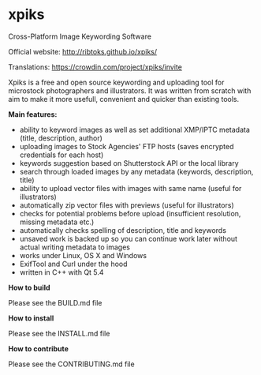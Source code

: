 xpiks
=====

Cross-Platform Image Keywording Software

Official website: http://ribtoks.github.io/xpiks/

Translations: https://crowdin.com/project/xpiks/invite

Xpiks is a free and open source keywording and uploading tool for microstock photographers and illustrators. It was written from scratch with aim to make it more usefull, convenient and quicker than existing tools.

**Main features:**

- ability to keyword images as well as set additional XMP/IPTC metadata (title, description, author)
- uploading images to Stock Agencies' FTP hosts (saves encrypted credentials for each host)
- keywords suggestion based on Shutterstock API or the local library
- search through loaded images by any metadata (keywords, description, title)
- ability to upload vector files with images with same name (useful for illustrators)
- automatically zip vector files with previews (useful for illustrators)
- checks for potential problems before upload (insufficient resolution, missing metadata etc.)
- automatically checks spelling of description, title and keywords
- unsaved work is backed up so you can continue work later without actual writing metadata to images
- works under Linux, OS X and Windows
- ExifTool and Curl under the hood
- written in C++ with Qt 5.4

**How to build**

Please see the BUILD.md file

**How to install**

Please see the INSTALL.md file

**How to contribute**

Please see the CONTRIBUTING.md file
